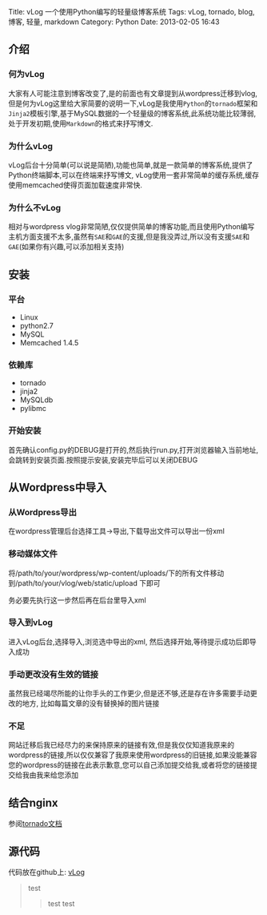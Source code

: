 Title: vLog 一个使用Python编写的轻量级博客系统
Tags: vLog, tornado, blog, 博客, 轻量, markdown
Category: Python
Date: 2013-02-05 16:43
## 介绍
### 何为vLog
大家有人可能注意到博客改变了,是的前面也有文章提到从wordpress迁移到vlog,但是何为vLog这里给大家简要的说明一下,vLog是我使用`Python`的`tornado`框架和`Jinja2`模板引擎,基于MySQL数据的一个轻量级的博客系统,此系统功能比较薄弱,处于开发初期,使用`Markdown`的格式来抒写博文.

### 为什么vLog
vLog后台十分简单(可以说是简陋),功能也简单,就是一款简单的博客系统,提供了Python终端脚本,可以在终端来抒写博文, vLog使用一套非常简单的缓存系统,缓存使用memcached使得页面加载速度非常快.

### 为什么不vLog
相对与wordpress vlog非常简陋,仅仅提供简单的博客功能,而且使用Python编写主机方面支援不太多,虽然有`SAE`和`GAE`的支援,但是我没弄过,所以没有支援`SAE`和`GAE`(如果你有兴趣,可以添加相关支持)


## 安装
### 平台
* Linux
* python2.7
* MySQL
* Memcached 1.4.5


### 依赖库
* tornado
* jinja2
* MySQLdb
* pylibmc

### 开始安装
首先确认config.py的DEBUG是打开的,然后执行run.py,打开浏览器输入当前地址,会跳转到安装页面.按照提示安装,安装完毕后可以关闭DEBUG


## 从Wordpress中导入
### 从Wordpress导出
在wordpress管理后台选择工具->导出,下载导出文件可以导出一份xml

### 移动媒体文件
将/path/to/your/wordpress/wp-content/uploads/下的所有文件移动到/path/to/your/vlog/web/static/upload 下即可

务必要先执行这一步然后再在后台里导入xml

### 导入到vLog
进入vLog后台,选择导入,浏览选中导出的xml, 然后选择开始,等待提示成功后即导入成功


### 手动更改没有生效的链接
虽然我已经竭尽所能的让你手头的工作更少,但是还不够,还是存在许多需要手动更改的地方,
比如每篇文章的没有替换掉的图片链接

### 不足
网站迁移后我已经尽力的来保持原来的链接有效,但是我仅仅知道我原来的wordpress的链接,所以仅仅兼容了我原来使用wordpress的旧链接,如果没能兼容您的wordpress的链接在此表示歉意,您可以自己添加提交给我,或者将您的链接提交给我由我来给您添加

## 结合nginx
参阅[tornado文档](http://www.tornadoweb.cn/documentation#_14)

## 源代码
代码放在github上: [vLog](https://github.com/coldnight/vlog)
> test
>> test
> test
